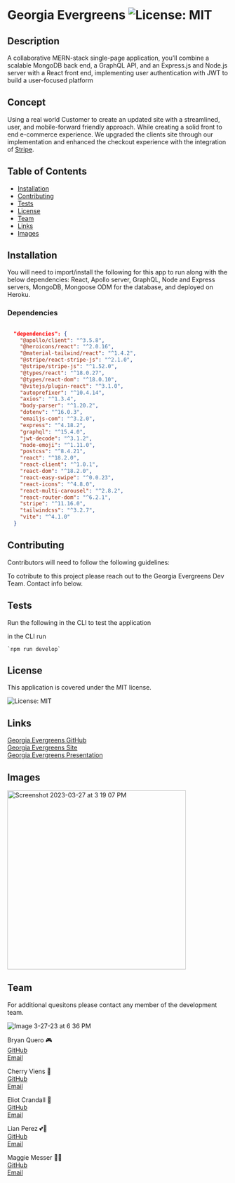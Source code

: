 # Georgia Evergreens  ![License: MIT](https://img.shields.io/badge/License-MIT-yellow.svg)

  ## Description

  A collaborative MERN-stack single-page application, you’ll combine a scalable MongoDB back end, a GraphQL API, and an Express.js and Node.js server with a React front end, implementing user authentication with JWT to build a user-focused platform

  ## Concept

  Using a real world Customer to create an updated site with a streamlined, user, and mobile-forward friendly approach. While creating a solid front to end e-commerce experience. We upgraded the clients site through our implementation and enhanced the checkout experience with the integration of [Stripe](https://stripe.com/).

  
  ## Table of Contents
  
  - [Installation](#installation)
  - [Contributing](#contributing)
  - [Tests](#tests)
  - [License](#license)
  - [Team](#team)
  - [Links](#links)
  - [Images](#images)
  
  ## Installation

  You will need to import/install the following for this app to run along with the below dependencies:
  React, Apollo server, GraphQL, Node and Express servers, MongoDB, Mongoose ODM for the database, and deployed on Heroku.
  
  ### Dependencies
```json

  "dependencies": {
    "@apollo/client": "^3.5.8",
    "@heroicons/react": "^2.0.16",
    "@material-tailwind/react": "^1.4.2",
    "@stripe/react-stripe-js": "^2.1.0",
    "@stripe/stripe-js": "^1.52.0",
    "@types/react": "^18.0.27",
    "@types/react-dom": "^18.0.10",
    "@vitejs/plugin-react": "^3.1.0",
    "autoprefixer": "^10.4.14",
    "axios": "^1.3.4",
    "body-parser": "^1.20.2",
    "dotenv": "^16.0.3",
    "emailjs-com": "^3.2.0",
    "express": "^4.18.2",
    "graphql": "^15.4.0",
    "jwt-decode": "^3.1.2",
    "node-emoji": "^1.11.0",
    "postcss": "^8.4.21",
    "react": "^18.2.0",
    "react-client": "^1.0.1",
    "react-dom": "^18.2.0",
    "react-easy-swipe": "^0.0.23",
    "react-icons": "^4.8.0",
    "react-multi-carousel": "^2.8.2",
    "react-router-dom": "^6.2.1",
    "stripe": "^11.16.0",
    "tailwindcss": "^3.2.7",
    "vite": "^4.1.0"
  }
  ```

  ## Contributing

  Contributors will need to follow the following guidelines: 

   To cotribute to this project please reach out to the Georgia Evergreens Dev Team. Contact info below.

  ## Tests

   Run the following in the CLI to test the application
   
   in the CLI run
   
    `npm run develop`

   ## License

  This application is covered under the MIT license.  
  
   ![License: MIT](https://img.shields.io/badge/License-MIT-yellow.svg)

   ## Links

   [Georgia Evergreens GitHub](https://github.com/magmesser/georgia-evergreens)  
   [Georgia Evergreens Site](https://georgia-evergreens.herokuapp.com/)  
   [Georgia Evergreens Presentation](https://www.canva.com/design/DAFd-ZusWGM/OdWZNNmesvYQDNnJA5wSAA/view?utm_content=DAFd-ZusWGM&utm_campaign=designshare&utm_medium=link2&utm_source=sharebutton)

   ## Images
   
  <img width="407" alt="Screenshot 2023-03-27 at 3 19 07 PM" src="https://user-images.githubusercontent.com/113871469/228080351-2c1f13dc-8be3-49ac-bd5b-e91248a442cf.png">



   ## Team

   For additional quesitons please contact any member of the development team.  
   
   
   ![Image 3-27-23 at 6 36 PM](https://user-images.githubusercontent.com/113871469/228085324-690295af-792d-4ba3-9056-ab0628e500e5.jpeg)


   Bryan Quero 🎮  
   [GitHub](https://github.com/Bryan3D)  
   [Email](mailto:bryanq2008@live.com?subject=[GitHub]%20Georgia%20Evergreens%20Question)

   Cherry Viens 🍒  
   [GitHub](https://github.com/CherryElla)  
   [Email](mailto:Cherieella@icloud.com?subject=[GitHub]%20Georgia%20Evergreens%20Question)

   Eliot Crandall 🍎  
   [GitHub](https://github.com/ejc10d)  
   [Email](mailto:eliotjay313@gmail.com?subject=[GitHub]%20Georgia%20Evergreens%20Question)

   Lian Perez 💕🍪  
   [GitHub](https://github.com/laps22)  
   [Email](mailto:lianaurora@gmail.com?subject=[GitHub]%20Georgia%20Evergreens%20Question)

   Maggie Messer 🧝‍♀️  
   [GitHub](https://github.com/magmesser)  
   [Email](mailto:magmesser@gmail.com?subject=[GitHub]%20Georgia%20Evergreens%20Question)
   
